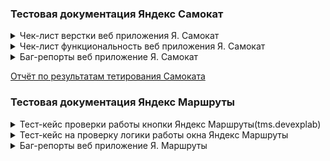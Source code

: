 ### Тестовая документация Яндекс Самокат 
<details>
<summary>Чек-лист верстки веб приложения Я. Самокат</summary>
  
![imageup.ru](https://imageup.ru/img17/4671183/image.jpg)
</details>

<details>
<summary>Чек-лист функциональность веб приложения Я. Самокат</summary>
  
![imageup.ru](https://imageup.ru/img129/4671191/snimok-ekrana-2023-12-18-212740.png)
![imageup.ru](https://imageup.ru/img194/4671194/snimok-ekrana-2023-12-18-212802.png)
![imageup.ru](https://imageup.ru/img128/4671196/snimok-ekrana-2023-12-18-212815.png)
</details>

<details>
<summary>Баг-репорты веб приложение Я. Самокат</summary>
  
![imageup.ru](https://imageup.ru/img233/4623494/snimok-ekrana-2023-11-15-115258.png)
![imageup.ru](https://imageup.ru/img194/4709450/snimok-ekrana-2024-01-23-160059.jpg)
</details>

[Отчёт по результатам тетирования Самоката](https://docs.google.com/document/d/1uItqtwu6I9vya5_c3fo6eKk453zYSteIJA8dmEGiH0U/edit?usp=sharing) 




### Тестовая документация Яндекс Маршруты 
<details>
<summary>Тест-кейс проверки работы кнопки Яндекс Маршруты(tms.devexplab)</summary>
  
![imageup.ru](https://imageup.ru/img166/4581060/test-keis-proverki-raboty-knopki-iandeks-marshruty.png)
</details>

<details>
<summary>Тест-кейс на проверку логики работы окна Яндекс Маршруты</summary>

![imageup.ru](https://imageup.ru/img270/4581062/test-keis-na-proverku-logiki-raboty-okna-iandeks-marshruty.png)
</details>


<details>
<summary>Баг-репорты веб приложение Я. Маршруты</summary>

![imageup.ru](https://imageup.ru/img92/4581176/bag-report-iandeks-marshruty.jpg)
[![imageup.ru](https://imageup.ru/img62/4582420/nekorrektno-otobrazhaetsia-nazvanie-transporta.jpg)
</details>
